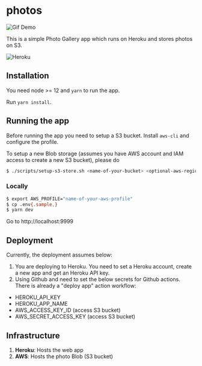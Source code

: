 # photos

![Gif Demo](assets/audio-stream-screengrab.gif)

This is a simple Photo Gallery app which runs on Heroku and stores photos on S3.

![Heroku](https://heroku-badge.herokuapp.com/?app=sacred-photoshoots)

## Installation

You need node >= 12 and `yarn` to run the app.

Run `yarn install`.

## Running the app

Before running the app you need to setup a S3 bucket. Install `aws-cli` and configure the profile.

To setup a new Blob storage (assumes you have AWS account and IAM access to create a new S3 bucket), please do

```sh
$ ./scripts/setup-s3-store.sh <name-of-your-bucket> <optional-aws-region>
```

### Locally

```sh
$ export AWS_PROFILE="name-of-your-aws-profile"
$ cp .env{.sample,}
$ yarn dev
```

Go to http://localhost:9999

## Deployment

Currently, the deployment assumes below:

1. You are deploying to Heroku. You need to set a Heroku account, create a new app and get an Heroku API key.
2. Using Github and need to set the below secrets for Github actions. There is already a "deploy app" action workflow:

- HEROKU_API_KEY
- HEROKU_APP_NAME
- AWS_ACCESS_KEY_ID (access S3 bucket)
- AWS_SECRET_ACCESS_KEY (access S3 bucket)

## Infrastructure

1. **Heroku**: Hosts the web app
2. **AWS**: Hosts the photo Blob (S3 bucket)

